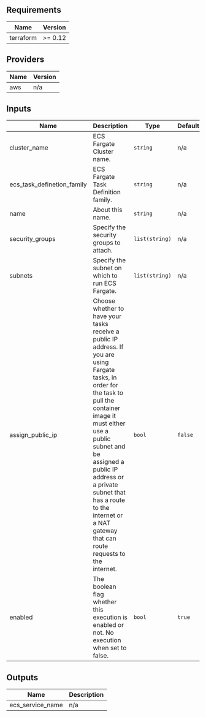 ## Requirements

| Name | Version |
|------|---------|
| terraform | >= 0.12 |

## Providers

| Name | Version |
|------|---------|
| aws | n/a |

## Inputs

| Name | Description | Type | Default | Required |
|------|-------------|------|---------|:--------:|
| cluster\_name | ECS Fargate Cluster name. | `string` | n/a | yes |
| ecs\_task\_definetion\_family | ECS Fargate Task Definition family. | `string` | n/a | yes |
| name | About this name. | `string` | n/a | yes |
| security\_groups | Specify the security groups to attach. | `list(string)` | n/a | yes |
| subnets | Specify the subnet on which to run ECS Fargate. | `list(string)` | n/a | yes |
| assign\_public\_ip | Choose whether to have your tasks receive a public IP address. If you are using Fargate tasks, in order for the task to pull the container image it must either use a public subnet and be assigned a public IP address or a private subnet that has a route to the internet or a NAT gateway that can route requests to the internet. | `bool` | `false` | no |
| enabled | The boolean flag whether this execution is enabled or not. No execution when set to false. | `bool` | `true` | no |

## Outputs

| Name | Description |
|------|-------------|
| ecs\_service\_name | n/a |

